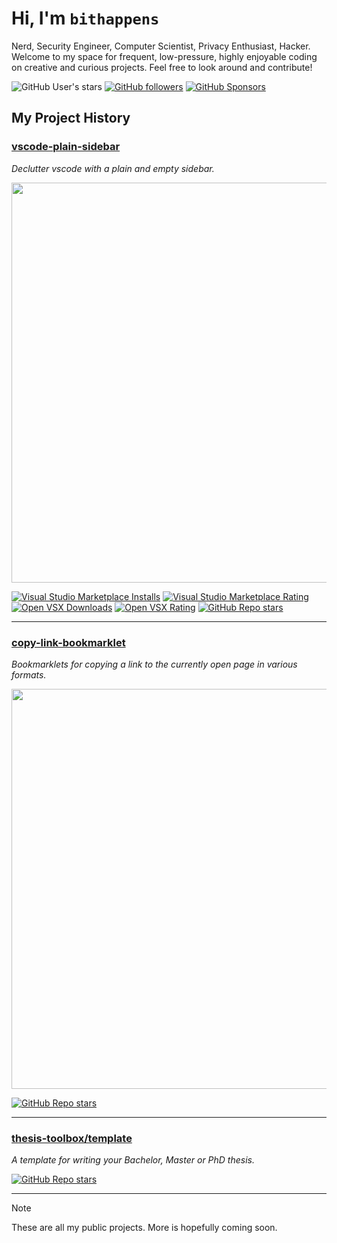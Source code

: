# Hi, I'm `bithappens`

Nerd, Security Engineer, Computer Scientist, Privacy Enthusiast, Hacker. Welcome to my space for frequent, low-pressure, highly enjoyable coding on creative and curious projects. Feel free to look around and contribute!

![GitHub User's stars](https://img.shields.io/github/stars/bithappens?style=flat&label=GitHub%20stars)
[![GitHub followers](https://img.shields.io/github/followers/bithappens?style=flat&label=GitHub%20followers)](https://github.com/bithappens?tab=followers)
[![GitHub Sponsors](https://img.shields.io/github/sponsors/bithappens?style=flat&label=GitHub%20sponsors)](https://github.com/sponsors/bithappens)

## My Project History

### [vscode-plain-sidebar](https://github.com/bithappens/vscode-plain-sidebar)

*Declutter vscode with a plain and empty sidebar.*

<kbd><img src="https://repository-images.githubusercontent.com/695463375/6af79c34-3476-4ec3-b2f3-b74285e14a2d" width="640"></kbd>

[![Visual Studio Marketplace Installs](https://img.shields.io/visual-studio-marketplace/i/bithappens.vscode-plain-sidebar?label=Marketplace%20installs)](https://marketplace.visualstudio.com/items?itemName=bithappens.vscode-plain-sidebar)
[![Visual Studio Marketplace Rating](https://img.shields.io/visual-studio-marketplace/r/bithappens.vscode-plain-sidebar?label=Marketplace%20rating)](https://marketplace.visualstudio.com/items?itemName=bithappens.vscode-plain-sidebar&ssr=false#review-details)
[![Open VSX Downloads](https://img.shields.io/open-vsx/dt/bithappens/vscode-plain-sidebar?label=Open%20VSX%20downloads)](https://open-vsx.org/extension/bithappens/vscode-plain-sidebar)
[![Open VSX Rating](https://img.shields.io/open-vsx/rating/bithappens/vscode-plain-sidebar?label=Open%20VSX%20rating)](https://open-vsx.org/extension/bithappens/vscode-plain-sidebar/reviews)
[![GitHub Repo stars](https://img.shields.io/github/stars/bithappens/vscode-plain-sidebar?style=flat&label=GitHub%20stars&link=https%3A%2F%2Fgithub.com%2Fbithappens%2Fvscode-plain-sidebar%2Fstargazers)](https://github.com/bithappens/vscode-plain-sidebar)

---

### [copy-link-bookmarklet](https://github.com/bithappens/copy-link-bookmarklet)

*Bookmarklets for copying a link to the currently open page in various formats.*

<kbd><img src="https://repository-images.githubusercontent.com/549750668/0923e0ed-0a6a-487e-8f2a-c19db81a50d2" width="640"></kbd>

[![GitHub Repo stars](https://img.shields.io/github/stars/bithappens/copy-link-bookmarklet?style=flat&label=GitHub%20stars&link=https%3A%2F%2Fgithub.com%2Fbithappens%2Fcopy-link-bookmarklet%2Fstargazers)](https://github.com/bithappens/copy-link-bookmarklet)

---

### [thesis-toolbox/template](https://github.com/thesis-toolbox/template)

*A template for writing your Bachelor, Master or PhD thesis.*

[![GitHub Repo stars](https://img.shields.io/github/stars/thesis-toolbox/template?style=flat&label=GitHub%20stars&link=https%3A%2F%2Fgithub.com%2Fthesis-toolbox%2Ftemplate%2Fstargazers)](https://github.com/thesis-toolbox/template)

---

> [!NOTE]
> These are all my public projects. More is hopefully coming soon.
